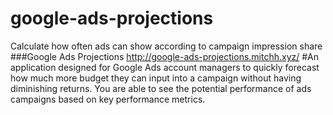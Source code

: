 # google-ads-projections
Calculate how often ads can show according to campaign impression share
###Google Ads Projections
http://google-ads-projections.mitchh.xyz/
#An application designed for Google Ads account managers to quickly forecast how much more budget they can input into a campaign without having diminishing returns. You are able to see the potential performance of ads campaigns based on key performance metrics.
